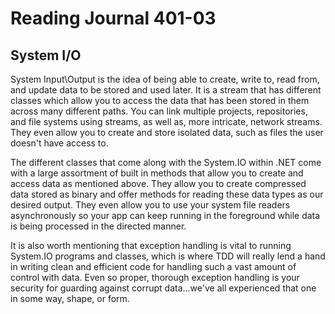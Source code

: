 # Reading Journal 401-03

## System I/O

System Input\Output is the idea of being able to create, write to, read from, and update data to be stored and used later.  It is a stream that has different classes which allow you to access the data that has been stored in them across many different paths.  You can link multiple projects, repositories, and file systems using streams, as well as, more intricate, network streams.  They even allow you to create and store isolated data, such as files the user doesn't have access to.

The different classes that come along with the System.IO within .NET come with a large assortment of built in methods that allow you to create and access data as mentioned above.  They allow you to create compressed data stored as binary and offer methods for reading these data types as our desired output.  They even allow you to use your system file readers asynchronously so your app can keep running in the foreground while data is being processed in the directed manner.

It is also worth mentioning that exception handling is vital to running System.IO programs and classes, which is where TDD will really lend a hand in writing clean and efficient code for handling such a vast amount of control with data.  Even so proper, thorough exception handling is your security for guarding against corrupt data...we've all experienced that one in some way, shape, or form.
